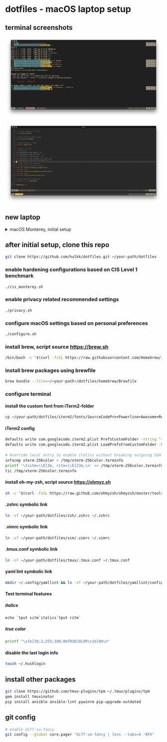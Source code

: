 # dotfiles - macOS laptop setup

## terminal screenshots

![terminal screenshot](/screenshots/terminal.png?raw=true)

![vim screenshot](/screenshots/vim.png?raw=true)

## new laptop
<details>
    <summary>macOS Monterey, initial setup</summary>
    * language, country, regional settings, accessibility, network, skip migration assistant, apple id
    * computer account (uncheck "Allow my Apple ID to reset this password")
    * skip icloud keychain activation
    * find my
    * make this your new mac (customize)
      * enable location services
      * uncheck analytics
      * skip screen time setup
      * uncheck enable ask siri
      * uncheck filevault encryption (will be enabled later)
      * touch id
      * skip apple pay setup
      * dark mode
    * software update
      * reboot
    * uncheck "Store files from Documents and Desktop in iCloud Drive"
</details>

## after initial setup, clone this repo
```bash
git clone https://github.com/hulkk/dotfiles.git ~/your-path/dotfiles
```

### enable hardening configurations based on CIS Level 1 benchmark
```bash
./cis_monterey.sh
```

### enable privacy related recommended settings
```bash
./privacy.sh
```

### configure macOS settings based on personal preferences
```bash
./configure.sh
```

### install brew, script source https://brew.sh
```bash
/bin/bash -c "$(curl -fsSL https://raw.githubusercontent.com/Homebrew/install/HEAD/install.sh)"
```
### install brew packages using brewfile
```bash
brew bundle --file=~/<your-path>/dotfiles/homebrew/Brewfile
```

### configure terminal
#### install the custom font from iTerm2-folder
```bash
cp ~/your-path/dotfiles/iterm2/fonts/SourceCodePro+Powerline+Awesome+Regular.ttf ~/Library/Fonts
```

#### iTerm2 config 
```bash
defaults write com.googlecode.iterm2.plist PrefsCustomFolder -string "~/your-path/dotfiles/iterm2"
defaults write com.googlecode.iterm2.plist LoadPrefsFromCustomFolder -bool true

# Override local entry to enable italics without breaking outgoing SSH connections
infocmp xterm-256color > /tmp/xterm-256color.terminfo
printf '\tsitm=\\E[3m, ritm=\\E[23m,\n' >> /tmp/xterm-256color.terminfo
tic /tmp/xterm-256color.terminfo
```

#### install oh-my-zsh, script source https://ohmyz.sh
```bash
sh -c "$(curl -fsSL https://raw.github.com/ohmyzsh/ohmyzsh/master/tools/install.sh)"
```

#### .zshrc symbolic link
```bash
ln -sf ~/your-path/dotfiles/zsh/.zshrc ~/.zshrc
```

#### .vimrc symbolic link
```bash
ln -sf ~/your-path/dotfiles/vim/.vimrc ~/.vimrc
```

#### .tmux.conf symbolic link
```bash
ln -sf ~/your-path/dotfiles/tmux/.tmux.conf ~/.tmux.conf
```

#### yaml lint symbolic link
```bash
mkdir ~/.config/yamllint && ln -sf ~/your-path/dotfiles/yamllint/config ~/.config/yamllint/config
```

#### Test terminal features
##### italics
```
echo `tput sitm`italics`tput ritm`
```
##### true color
```bash
printf "\x1b[38;2;255;100;0mTRUECOLOR\x1b[0m\n"
```

#### disable the last login info
```bash
touch ~/.hushlogin
```

## install other packages
```bash
git clone https://github.com/tmux-plugins/tpm ~/.tmux/plugins/tpm
gem install tmuxinator
pip install ansible ansible-lint pywinrm pip-upgrade-outdated
```

## git config
```bash
# enable diff-so-fancy
git config --global core.pager "diff-so-fancy | less --tabs=4 -RFX"
```
